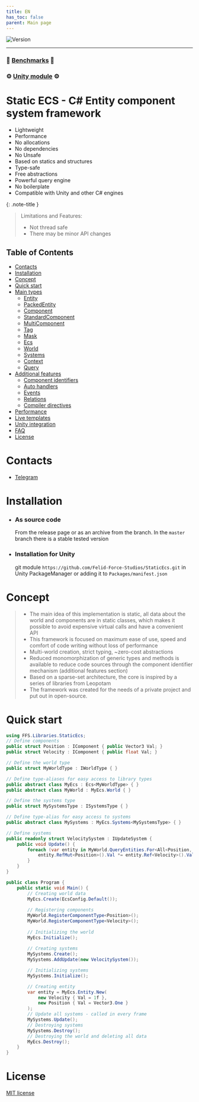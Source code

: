```yaml
---
title: EN
has_toc: false
parent: Main page
---
```


![Version](https://img.shields.io/badge/version-0.9.60-blue.svg?style=for-the-badge)  

___

### 🚀 **[Benchmarks](../Benchmark.md)** 🚀
### ⚙️ **[Unity module](https://github.com/Felid-Force-Studios/StaticEcs-Unity)** ⚙️

# Static ECS - C# Entity component system framework
- Lightweight
- Performance
- No allocations
- No dependencies
- No Unsafe
- Based on statics and structures
- Type-safe
- Free abstractions
- Powerful query engine
- No boilerplate
- Compatible with Unity and other C# engines

{: .note-title }
> Limitations and Features:
> - Not thread safe
> - There may be minor API changes

## Table of Contents
* [Contacts](#contacts)
* [Installation](#installation)
* [Concept](#concept)
* [Quick start](#quick-start)
* [Main types](maintypes.md)
    * [Entity](main-types/entity.md)
    * [PackedEntity](main-types/packedentity.md)
    * [Component](main-types/component.md)
    * [StandardComponent](main-types/standardcomponent.md)
    * [MultiComponent](main-types/multicomponent.md)
    * [Tag](main-types/tag.md)
    * [Mask](main-types/mask.md)
    * [Ecs](main-types/ecs.md)
    * [World](main-types/world.md)
    * [Systems](main-types/systems.md)
    * [Context](main-types/context.md)
    * [Query](main-types/query.md)
* [Additional features](additionalfeatures.md)
    * [Component identifiers](additional-features/componentidentifiers.md)
    * [Auto handlers](additional-features/autohandlers.md)
    * [Events](additional-features/events.md)
    * [Relations](additional-features/relations.md)
    * [Compiler directives](additional-features/compilerdirectives.md)
* [Performance](performance.md)
* [Live templates](livetemplates.md)
* [Unity integration](unityintegrations.md)
* [FAQ](faq.md)
* [License](#license)


# Contacts
* [Telegram](https://t.me/felid_force_studios)

# Installation
* ### As source code
  From the release page or as an archive from the branch. In the `master` branch there is a stable tested version
* ### Installation for Unity
  git module `https://github.com/Felid-Force-Studios/StaticEcs.git` in Unity PackageManager or adding it to `Packages/manifest.json`

# Concept
> - The main idea of this implementation is static, all data about the world and components are in static classes, which makes it possible to avoid expensive virtual calls and have a convenient API
> - This framework is focused on maximum ease of use, speed and comfort of code writing without loss of performance
> - Multi-world creation, strict typing, ~zero-cost abstractions
> - Reduced monomorphization of generic types and methods is available to reduce code sources through the component identifier mechanism (additional features section)
> - Based on a sparse-set architecture, the core is inspired by a series of libraries from Leopotam
> - The framework was created for the needs of a private project and put out in open-source.

# Quick start
```csharp
using FFS.Libraries.StaticEcs;
// Define components
public struct Position : IComponent { public Vector3 Val; }
public struct Velocity : IComponent { public float Val; }

// Define the world type
public struct MyWorldType : IWorldType { }

// Define type-aliases for easy access to library types
public abstract class MyEcs : Ecs<MyWorldType> { }
public abstract class MyWorld : MyEcs.World { }

// Define the systems type
public struct MySystemsType : ISystemsType { }

// Define type-alias for easy access to systems
public abstract class MySystems : MyEcs.Systems<MySystemsType> { }

// Define systems
public readonly struct VelocitySystem : IUpdateSystem {
    public void Update() {
        foreach (var entity in MyWorld.QueryEntities.For<All<Position, Velocity>>()) {
            entity.RefMut<Position>().Val *= entity.Ref<Velocity>().Val;
        }
    }
}

public class Program {
    public static void Main() {
        // Creating world data
        MyEcs.Create(EcsConfig.Default());
        
        // Registering components
        MyWorld.RegisterComponentType<Position>();
        MyWorld.RegisterComponentType<Velocity>();
        
        // Initializing the world
        MyEcs.Initialize();
        
        // Creating systems
        MySystems.Create();
        MySystems.AddUpdate(new VelocitySystem());

        // Initializing systems
        MySystems.Initialize();

        // Creating entity
        var entity = MyEcs.Entity.New(
            new Velocity { Val = 1f },
            new Position { Val = Vector3.One }
        );
        // Update all systems - called in every frame
        MySystems.Update();
        // Destroying systems
        MySystems.Destroy();
        // Destroying the world and deleting all data
        MyEcs.Destroy();
    }
}
```

# License
[MIT license](https://github.com/Felid-Force-Studios/StaticEcs/blob/master/LICENSE.md)
